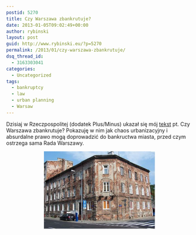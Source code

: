 ```yaml
---
postid: 5270
title: Czy Warszawa zbankrutuje?
date: 2013-01-05T09:02:49+00:00
author: rybinski
layout: post
guid: http://www.rybinski.eu/?p=5270
permalink: /2013/01/czy-warszawa-zbankrutuje/
dsq_thread_id:
  - 3163303041
categories:
  - Uncategorized
tags:
  - bankruptcy
  - law
  - urban planning
  - Warsaw
---
```

Dzisiaj w Rzeczpospolitej (dodatek Plus/Minus) ukazał się mój [tekst](http://www.rp.pl/artykul/61991,966581-Rybinski--Czy-Warszawa-zbankrutuje-.html) pt. Czy Warszawa zbankrutuje? Pokazuję w nim jak chaos urbanizacyjny i absurdalne prawo mogą doprowadzić do bankructwa miasta, przed czym ostrzega sama Rada Warszawy.

<p style="text-align: center;">
  <a href="/uploads/2013/01/Ruina.jpg"><img class="size-medium wp-image-5273 aligncenter" title="Ruina" src="/uploads/2013/01/Ruina-300x209.jpg" alt="" width="300" height="209" /></a>
</p>
